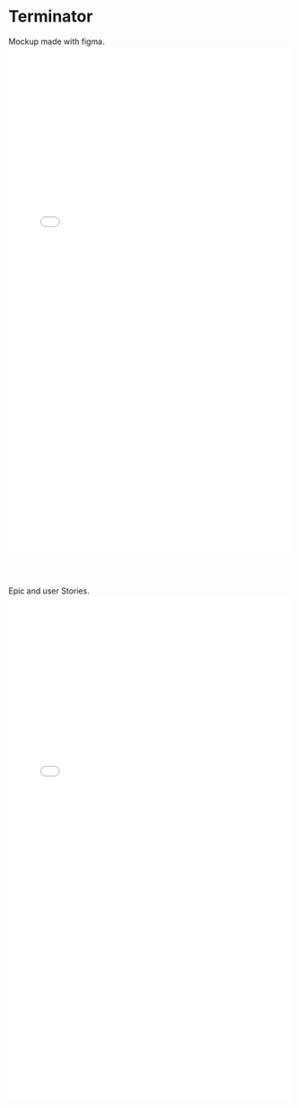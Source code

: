 # Terminator
Mockup made with figma.
<embed src="Terminator_V5.pdf" width="100%" height="900px" type="application/pdf">

<br>
<br>

Epic and user Stories.
<embed src="Epic und User Stories.pdf" width="100%" height="900px" type="application/pdf">


